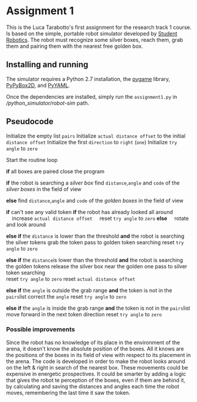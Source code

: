 Assignment 1
================================

This is the Luca Tarabotto's first assignment for the research track 1 course.
Is based on the simple, portable robot simulator developed by [Student Robotics](https://studentrobotics.org).
The robot must recognize some silver boxes, reach them, grab them and pairing them with the nearest free golden box.

Installing and running
----------------------

The simulator requires a Python 2.7 installation, the [pygame](http://pygame.org/) library, [PyPyBox2D](https://pypi.python.org/pypi/pypybox2d/2.1-r331), and [PyYAML](https://pypi.python.org/pypi/PyYAML/).

Once the dependencies are installed, simply run the `assignment1.py` in */python_simulator/robot-sim* path.


Pseudocode
---------

Initialize the empty list `pairs`
Initialize `actual distance offset` to the initial `distance offset`
Initialize the first `direction` to `right` (`one`)
Initialize `try angle` to `zero`

Start the routine loop

**if** all boxes are paired
	close the program
	
	
**if** the robot is searching a *silver box*
	find `distance`,`angle` and `code` of the *silver boxes* in the field of view
	
**else**
	find `distance`,`angle` and `code` of the *golden boxes* in the field of view


**if** can't see any valid token
	**if** the robot has already looked all around
	&nbsp;&nbsp;&nbsp;&nbsp;increase `actual distance offset`
	&nbsp;&nbsp;&nbsp;&nbsp;reset `try angle` to `zero`
	**else**
	&nbsp;&nbsp;&nbsp;&nbsp;rotate and look around 

**else if** the `distance` is lower than the threshold **and** the robot is searching the silver tokens
	grab the token
	pass to golden token searching 
	reset `try angle` to `zero`
	
**else if** the `distance`is lower than the threshold **and** the robot is searching the golden tokens
	release the silver box near the golden one
	pass to silver token searching	
	reset `try angle` to `zero` 
	reset `actual distance offset`

**else if** the `angle` is outside the grab range **and** the token is not in the `pairs`list
	correct the `angle`
	reset `try angle` to `zero`
	
**else if** the `angle` is inside the grab range **and** the token is not in the `pairs`list
	move forward in the next token direction
	reset `try angle` to `zero`





### Possible improvements ###

Since the robot has no knowledge of its place in the environment of the arena, it doesn't know the absolute position of the boxes. 
All it knows are the positions of the boxes in its field of view with respect to its placement in the arena.
The code is developed in order to make the robot looks around on the left & right in search of the nearest box.
These movements could be expensive in energetic prospectives. It could be smarter by adding a logic that gives the robot te perception 
of the boxes, even if them are behind it, by calculating and saving the distances and angles each time the robot moves, 
remembering the last time it saw the token.


